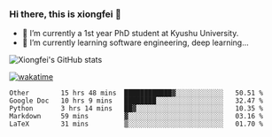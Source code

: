 ### Hi there, this is xiongfei 👋


- 🔭 I’m currently a 1st year PhD student at Kyushu University.
- 🌱 I’m currently learning software engineering, deep learning...

<!--
**Toma62299781/Toma62299781** is a ✨ _special_ ✨ repository because its `README.md` (this file) appears on your GitHub profile.
Here are some ideas to get you started:
-->

![Xiongfei's GitHub stats](https://github-readme-stats.vercel.app/api?username=Toma62299781)


[![wakatime](https://wakatime.com/badge/user/9e8d5516-d162-43e7-9563-87295d455a71.svg)](https://wakatime.com/@9e8d5516-d162-43e7-9563-87295d455a71)

<!--START_SECTION:waka-->
```text
Other        15 hrs 48 mins  ████████████▓░░░░░░░░░░░░   50.51 % 
Google Doc   10 hrs 9 mins   ████████░░░░░░░░░░░░░░░░░   32.47 % 
Python       3 hrs 14 mins   ██▓░░░░░░░░░░░░░░░░░░░░░░   10.35 % 
Markdown     59 mins         ▓░░░░░░░░░░░░░░░░░░░░░░░░   03.16 % 
LaTeX        31 mins         ▒░░░░░░░░░░░░░░░░░░░░░░░░   01.70 % 
```
<!--END_SECTION:waka-->

